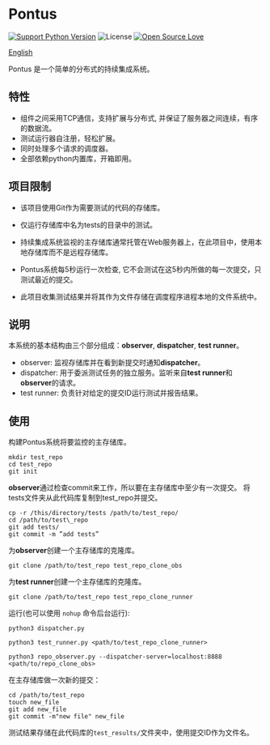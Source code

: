 Pontus
========
[![Support Python Version](https://img.shields.io/badge/Python-3.5|3.6-brightgreen.svg)](https://www.python.org/)
![License](https://img.shields.io/badge/License-MIT-blue.svg)
[![Open Source Love](https://badges.frapsoft.com/os/v1/open-source.svg?v=103)](https://github.com/ellerbrock/open-source-badges/)

[English](https://github.com/yandenghong/Pontus/blob/master/README.md)

Pontus 是一个简单的分布式的持续集成系统。

## 特性
* 组件之间采用TCP通信，支持扩展与分布式, 并保证了服务器之间连续，有序的数据流。
* 测试运行器自注册，轻松扩展。
* 同时处理多个请求的调度器。
* 全部依赖python内置库，开箱即用。

## 项目限制
* 该项目使用Git作为需要测试的代码的存储库。

* 仅运行存储库中名为tests的目录中的测试。

* 持续集成系统监视的主存储库通常托管在Web服务器上，在此项目中，使用本地存储库而不是远程存储库。

* Pontus系统每5秒运行一次检查, 它不会测试在这5秒内所做的每一次提交，只测试最近的提交。

* 此项目收集测试结果并将其作为文件存储在调度程序进程本地的文件系统中。

## 说明
本系统的基本结构由三个部分组成：**observer**, **dispatcher**, **test runner**。

* observer: 监视存储库并在看到新提交时通知**dispatcher**。
* dispatcher: 用于委派测试任务的独立服务。监听来自**test runner**和**observer**的请求。
* test runner: 负责针对给定的提交ID运行测试并报告结果。

## 使用
构建Pontus系统将要监控的主存储库。
```text
mkdir test_repo
cd test_repo
git init
```

**observer**通过检查commit来工作，所以要在主存储库中至少有一次提交。
将tests文件夹从此代码库复制到test_repo并提交。
```text
cp -r /this/directory/tests /path/to/test_repo/ 
cd /path/to/test\_repo 
git add tests/ 
git commit -m ”add tests”
```

为**observer**创建一个主存储库的克隆库。
```text
git clone /path/to/test_repo test_repo_clone_obs
```

为**test runner**创建一个主存储库的克隆库。
```text
git clone /path/to/test_repo test_repo_clone_runner
```

运行(也可以使用 `nohup` 命令后台运行):
```text
python3 dispatcher.py

python3 test_runner.py <path/to/test_repo_clone_runner>

python3 repo_observer.py --dispatcher-server=localhost:8888 <path/to/repo_clone_obs>

```
在主存储库做一次新的提交：
```text
cd /path/to/test_repo
touch new_file
git add new_file
git commit -m"new file" new_file

```

测试结果存储在此代码库的`test_results/`文件夹中，使用提交ID作为文件名。
